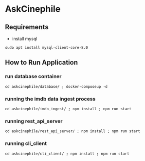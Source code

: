 # AskCinephile

## Requirements

- install mysql

`sudo apt install mysql-client-core-8.0`

## How to Run Application

### run database container

`cd askcinephile/database/ ; docker-composeup -d`

### running the imdb data ingest process

`cd askcinephile/imdb_ingest/ ; npm install ; npm run start`

### running rest_api_server

`cd askcinephile/rest_api_server/ ; npm install ; npm run start`

### running cli_client

`cd askcinephile/cli_client/ ; npm install ; npm run start`

